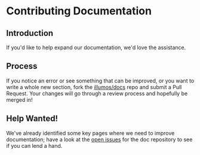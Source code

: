 # Contributing Documentation

## Introduction

If you'd like to help expand our documentation, we'd love the assistance.

## Process

If you notice an error or see something that can be improved, or you want to
write a whole new section, fork the
[illumos/docs](https://github.com/illumos/docs/) repo and submit a Pull
Request. Your changes will go through a review process and hopefully be merged
in!

## Help Wanted!

We've already identified some key pages where we need to improve documentation;
have a look at the [open issues]() for the doc repository to see if you can
lend a hand.

